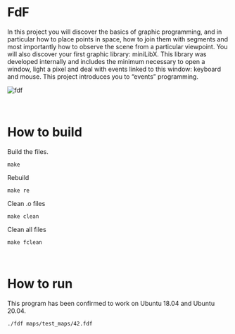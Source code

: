 # FdF
In this project you will discover the basics of graphic programming, and in particular how to place points in space, how to join them with segments and most importantly how to observe the scene from a particular viewpoint.
You will also discover your first graphic library: miniLibX. This library was developed internally and includes the minimum necessary to open a window, light a pixel and deal with events linked to this window: keyboard and mouse. This project introduces you to “events” programming.

![fdf](https://user-images.githubusercontent.com/51109408/131210284-c960e33e-aabf-4d64-9fbc-23ad4bd3ce62.png)

<br>

# How to build
Build the files.
```
make
```
Rebuild
```
make re
```
Clean .o files
```
make clean
```
Clean all files
```
make fclean
```

<br>

# How to run
This program has been confirmed to work on Ubuntu 18.04 and Ubuntu 20.04.
```
./fdf maps/test_maps/42.fdf
```
